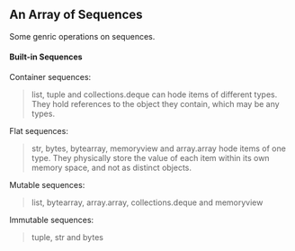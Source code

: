 ## An Array of Sequences

Some genric operations on sequences.

#### Built-in Sequences

Container sequences:

> list, tuple and collections.deque can hode items of different types. They hold references to the object they contain, which may be any types.

Flat sequences:

> str, bytes, bytearray, memoryview and array.array hode items of one type. They physically store the value of each item within its own memory space, and not as distinct objects.

Mutable sequences:

> list, bytearray, array.array, collections.deque and memoryview

Immutable sequences:

> tuple, str and bytes
